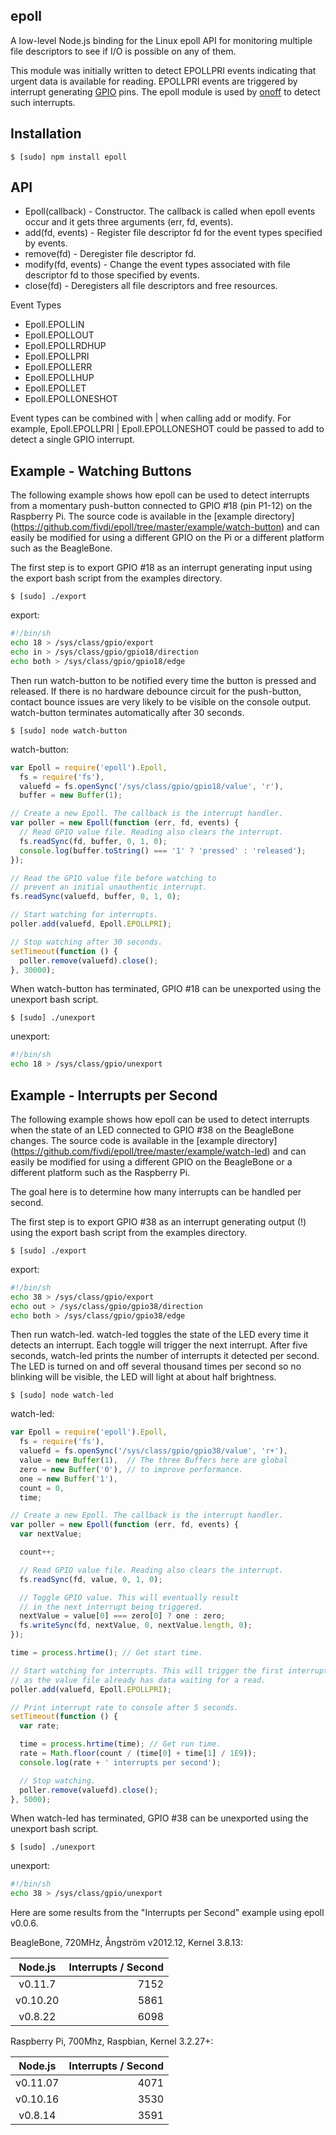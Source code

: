 ## epoll

A low-level Node.js binding for the Linux epoll API for monitoring multiple
file descriptors to see if I/O is possible on any of them.

This module was initially written to detect EPOLLPRI events indicating that
urgent data is available for reading. EPOLLPRI events are triggered by
interrupt generating [GPIO](https://www.kernel.org/doc/Documentation/gpio.txt)
pins. The epoll module is used by [onoff](https://github.com/fivdi/onoff)
to detect such interrupts.

## Installation

    $ [sudo] npm install epoll

## API

  * Epoll(callback) - Constructor. The callback is called when epoll events
    occur and it gets three arguments (err, fd, events).
  * add(fd, events) - Register file descriptor fd for the event types specified
    by events.
  * remove(fd) - Deregister file descriptor fd.
  * modify(fd, events) - Change the event types associated with file descriptor
    fd to those specified by events.
  * close(fd) - Deregisters all file descriptors and free resources.

Event Types

  * Epoll.EPOLLIN
  * Epoll.EPOLLOUT
  * Epoll.EPOLLRDHUP
  * Epoll.EPOLLPRI
  * Epoll.EPOLLERR
  * Epoll.EPOLLHUP
  * Epoll.EPOLLET
  * Epoll.EPOLLONESHOT

Event types can be combined with | when calling add or modify. For example,
Epoll.EPOLLPRI | Epoll.EPOLLONESHOT could be passed to add to detect a single
GPIO interrupt.

## Example - Watching Buttons

The following example shows how epoll can be used to detect interrupts from a
momentary push-button connected to GPIO #18 (pin P1-12) on the Raspberry Pi.
The source code is available in the [example directory]
(https://github.com/fivdi/epoll/tree/master/example/watch-button) and can
easily be modified for using a different GPIO on the Pi or a different platform
such as the BeagleBone.

The first step is to export GPIO #18 as an interrupt generating input using
the export bash script from the examples directory.

    $ [sudo] ./export

export:
```bash
#!/bin/sh
echo 18 > /sys/class/gpio/export
echo in > /sys/class/gpio/gpio18/direction
echo both > /sys/class/gpio/gpio18/edge
```

Then run watch-button to be notified every time the button is pressed and
released. If there is no hardware debounce circuit for the push-button, contact
bounce issues are very likely to be visible on the console output.
watch-button terminates automatically after 30 seconds.

    $ [sudo] node watch-button

watch-button:
```js
var Epoll = require('epoll').Epoll,
  fs = require('fs'),
  valuefd = fs.openSync('/sys/class/gpio/gpio18/value', 'r'),
  buffer = new Buffer(1);

// Create a new Epoll. The callback is the interrupt handler.
var poller = new Epoll(function (err, fd, events) {
  // Read GPIO value file. Reading also clears the interrupt.
  fs.readSync(fd, buffer, 0, 1, 0);
  console.log(buffer.toString() === '1' ? 'pressed' : 'released');
});

// Read the GPIO value file before watching to
// prevent an initial unauthentic interrupt.
fs.readSync(valuefd, buffer, 0, 1, 0);

// Start watching for interrupts.
poller.add(valuefd, Epoll.EPOLLPRI);

// Stop watching after 30 seconds.
setTimeout(function () {
  poller.remove(valuefd).close();
}, 30000);
```

When watch-button has terminated, GPIO #18 can be unexported using the
unexport bash script.

    $ [sudo] ./unexport

unexport:
```bash
#!/bin/sh
echo 18 > /sys/class/gpio/unexport
```

## Example - Interrupts per Second

The following example shows how epoll can be used to detect interrupts when the
state of an LED connected to GPIO #38 on the BeagleBone changes.
The source code is available in the [example directory]
(https://github.com/fivdi/epoll/tree/master/example/watch-led) and can
easily be modified for using a different GPIO on the BeagleBone or a different
platform such as the Raspberry Pi.

The goal here is to determine how many interrupts can be handled per second.

The first step is to export GPIO #38 as an interrupt generating output (!) using
the export bash script from the examples directory.

    $ [sudo] ./export

export:
```bash
#!/bin/sh
echo 38 > /sys/class/gpio/export
echo out > /sys/class/gpio/gpio38/direction
echo both > /sys/class/gpio/gpio38/edge
```

Then run watch-led. watch-led toggles the state of the LED every time it
detects an interrupt. Each toggle will trigger the next interrupt. After five
seconds, watch-led prints the number of interrupts it detected per second. The
LED is turned on and off several thousand times per second so no blinking will
be visible, the LED will light at about half brightness.

    $ [sudo] node watch-led

watch-led:
```js
var Epoll = require('epoll').Epoll,
  fs = require('fs'),
  valuefd = fs.openSync('/sys/class/gpio/gpio38/value', 'r+'),
  value = new Buffer(1),  // The three Buffers here are global
  zero = new Buffer('0'), // to improve performance.
  one = new Buffer('1'),
  count = 0,
  time;

// Create a new Epoll. The callback is the interrupt handler.
var poller = new Epoll(function (err, fd, events) {
  var nextValue;

  count++;

  // Read GPIO value file. Reading also clears the interrupt.
  fs.readSync(fd, value, 0, 1, 0);

  // Toggle GPIO value. This will eventually result
  // in the next interrupt being triggered.
  nextValue = value[0] === zero[0] ? one : zero;
  fs.writeSync(fd, nextValue, 0, nextValue.length, 0);
});

time = process.hrtime(); // Get start time.

// Start watching for interrupts. This will trigger the first interrupt
// as the value file already has data waiting for a read.
poller.add(valuefd, Epoll.EPOLLPRI);

// Print interrupt rate to console after 5 seconds.
setTimeout(function () {
  var rate;

  time = process.hrtime(time); // Get run time.
  rate = Math.floor(count / (time[0] + time[1] / 1E9));
  console.log(rate + ' interrupts per second');

  // Stop watching.
  poller.remove(valuefd).close();
}, 5000);
```

When watch-led has terminated, GPIO #38 can be unexported using the
unexport bash script.

    $ [sudo] ./unexport

unexport:
```bash
#!/bin/sh
echo 38 > /sys/class/gpio/unexport
```

Here are some results from the "Interrupts per Second" example using epoll v0.0.6.

BeagleBone, 720MHz, Ångström v2012.12, Kernel 3.8.13:

Node.js | Interrupts / Second
:---: | ---:
v0.11.7 | 7152
v0.10.20 | 5861
v0.8.22 | 6098

Raspberry Pi, 700Mhz, Raspbian, Kernel 3.2.27+:

Node.js | Interrupts / Second
:---: | ---:
v0.11.07 | 4071
v0.10.16 | 3530
v0.8.14 | 3591

